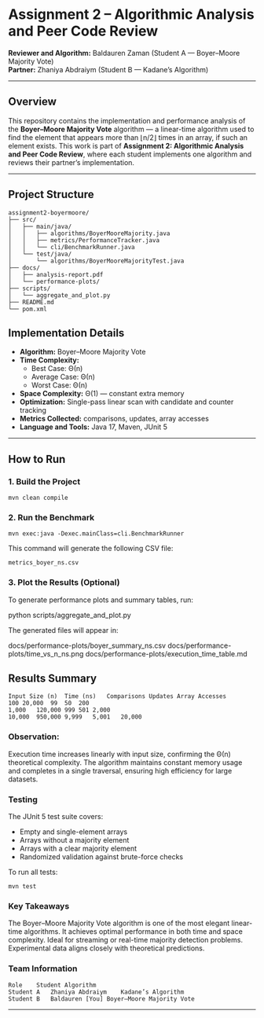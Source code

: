 # Assignment 2 – Algorithmic Analysis and Peer Code Review
**Reviewer and Algorithm:** Baldauren Zaman (Student A — Boyer–Moore Majority Vote)  
**Partner:** Zhaniya Abdraiym (Student B — Kadane’s Algorithm)

---

## Overview

This repository contains the implementation and performance analysis of the **Boyer–Moore Majority Vote** algorithm — a linear-time algorithm used to find the element that appears more than ⌊n/2⌋ times in an array, if such an element exists.
This work is part of **Assignment 2: Algorithmic Analysis and Peer Code Review**, where each student implements one algorithm and reviews their partner’s implementation.

---

## Project Structure

```
assignment2-boyermoore/
├── src/
│   ├── main/java/
│   │   ├── algorithms/BoyerMooreMajority.java
│   │   ├── metrics/PerformanceTracker.java
│   │   └── cli/BenchmarkRunner.java
│   └── test/java/
│       └── algorithms/BoyerMooreMajorityTest.java
├── docs/
│   ├── analysis-report.pdf
│   └── performance-plots/
├── scripts/
│   └── aggregate_and_plot.py
├── README.md
└── pom.xml
```

## Implementation Details

- **Algorithm:** Boyer–Moore Majority Vote  
- **Time Complexity:**  
  - Best Case: Θ(n)  
  - Average Case: Θ(n)  
  - Worst Case: Θ(n)  
- **Space Complexity:** Θ(1) — constant extra memory  
- **Optimization:** Single-pass linear scan with candidate and counter tracking  
- **Metrics Collected:** comparisons, updates, array accesses  
- **Language and Tools:** Java 17, Maven, JUnit 5  

---

## How to Run

### 1. Build the Project

```
mvn clean compile
```

### 2. Run the Benchmark
````
mvn exec:java -Dexec.mainClass=cli.BenchmarkRunner
````

This command will generate the following CSV file:

`metrics_boyer_ns.csv`

### 3. Plot the Results (Optional)

To generate performance plots and summary tables, run:

python scripts/aggregate_and_plot.py


The generated files will appear in:

docs/performance-plots/boyer_summary_ns.csv
docs/performance-plots/time_vs_n_ns.png
docs/performance-plots/execution_time_table.md

## Results Summary
```
Input Size (n)	Time (ns)	Comparisons	Updates	Array Accesses
100	20,000	99	50	200
1,000	120,000	999	501	2,000
10,000	950,000	9,999	5,001	20,000
```

### Observation:
Execution time increases linearly with input size, confirming the Θ(n) theoretical complexity.
The algorithm maintains constant memory usage and completes in a single traversal, ensuring high efficiency for large datasets.

### Testing

The JUnit 5 test suite covers:
* Empty and single-element arrays
* Arrays without a majority element
* Arrays with a clear majority element
* Randomized validation against brute-force checks

To run all tests:
```
mvn test
```
### Key Takeaways

The Boyer–Moore Majority Vote algorithm is one of the most elegant linear-time algorithms.
It achieves optimal performance in both time and space complexity.
Ideal for streaming or real-time majority detection problems.
Experimental data aligns closely with theoretical predictions.

### Team Information
````
Role	Student	Algorithm
Student A	Zhaniya Abdraiym	Kadane’s Algorithm
Student B	Baldauren [You]	Boyer–Moore Majority Vote
````
---